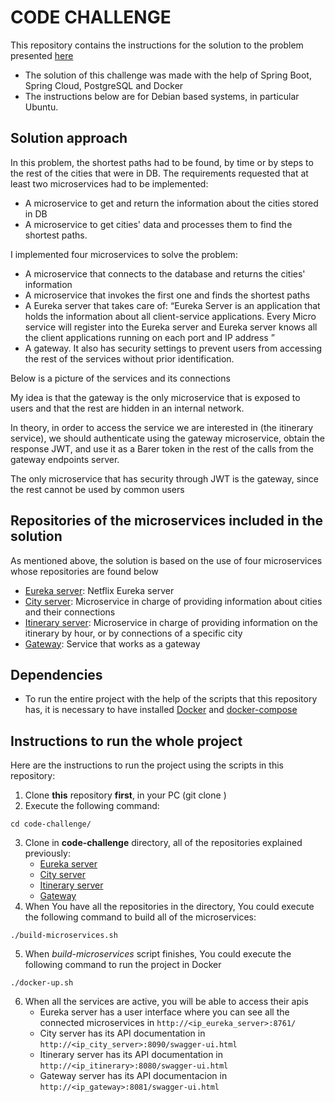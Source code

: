 # CODE CHALLENGE

This repository contains the instructions for the solution to the problem presented [here]()

* The solution of this challenge was made with the help of Spring Boot, Spring Cloud, PostgreSQL and Docker
* The instructions below are for Debian based systems, in particular Ubuntu.

## Solution approach

In this problem, the shortest paths had to be found, by time or by steps to the rest of the cities that were in DB. The requirements requested that at least two microservices had to be implemented: 
 * A microservice to get and return the information about the cities stored in DB
 * A microservice to get cities' data and processes them to find the shortest paths. 
  
I implemented four microservices to solve the problem:

* A microservice that connects to the database and returns the cities' information
* A microservice that invokes the first one and finds the shortest paths
* A Eureka server that takes care of: “Eureka Server is an application that holds the information about all client-service applications. Every Micro service will register into the Eureka server and Eureka server knows all the client applications running on each port and IP address ”
* A gateway. It also has security settings to prevent users from accessing the rest of the services without prior identification.

Below is a picture of the services and its connections

My idea is that the gateway is the only microservice that is exposed to users and that the rest are hidden in an internal network.

In theory, in order to access the service we are interested in (the itinerary service), we should authenticate using the gateway microservice, obtain the response JWT, and use it as a Barer token in the rest of the calls from the gateway endpoints server.

The only microservice that has security through JWT is the gateway, since the rest cannot be used by common users

## Repositories of the microservices included in the solution

As mentioned above, the solution is based on the use of four microservices whose repositories are found below

* [Eureka server](https://github.com/alejandra21/discovery-server): Netflix Eureka server
* [City server](https://github.com/alejandra21/city-service): Microservice in charge of providing information about cities and their connections
* [Itinerary server](https://github.com/alejandra21/itinerary-service): Microservice in charge of providing information on the itinerary by hour, or by connections of a specific city
* [Gateway](https://github.com/alejandra21/gateway): Service that works as a gateway

## Dependencies
* To run the entire project with the help of the scripts that this repository has, it is necessary to have installed [Docker](https://docs.docker.com/get-docker/) and [docker-compose](https://docs.docker.com/compose/install/)

## Instructions to run the whole project

Here are the instructions to run the project using the scripts in this repository:

1. Clone **this** repository **first**, in your PC (git clone )
2. Execute the following command: 
```
cd code-challenge/
```
3. Clone in **code-challenge** directory, all of the repositories explained previously:
    * [Eureka server](https://github.com/alejandra21/discovery-server)
    * [City server](https://github.com/alejandra21/city-service)
    * [Itinerary server](https://github.com/alejandra21/itinerary-service)
    * [Gateway](https://github.com/alejandra21/gateway)
4. When You have all the repositories in the directory, You could execute the following command to build all of the microservices:
```
./build-microservices.sh
```
5. When *build-microservices* script finishes, You could execute the following command to run the project in Docker
```
./docker-up.sh
```
6. When all the services are active, you will be able to access their apis
    * Eureka server has a user interface where you can see all the connected microservices in `http://<ip_eureka_server>:8761/`
    * City server has its API documentation in `http://<ip_city_server>:8090/swagger-ui.html`
    * Itinerary server has its API documentation in `http://<ip_itinerary>:8080/swagger-ui.html`
    * Gateway server has its API documentacion in `http://<ip_gateway>:8081/swagger-ui.html`

